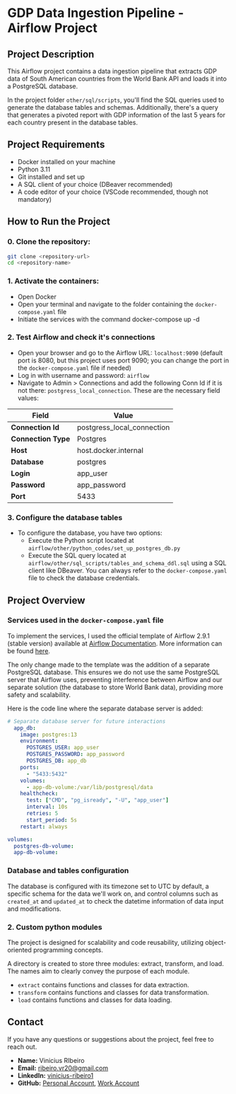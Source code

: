# GDP Data Ingestion Pipeline - Airflow Project

## Project Description
This Airflow project contains a data ingestion pipeline that extracts GDP data of South American countries from the World Bank API and loads it into a PostgreSQL database.

In the project folder `other/sql/scripts`, you'll find the SQL queries used to generate the database tables and schemas. Additionally, there's a query that generates a pivoted report with GDP information of the last 5 years for each country present in the database tables.

## Project Requirements
- Docker installed on your machine
- Python 3.11
- Git installed and set up
- A SQL client of your choice (DBeaver recommended)
- A code editor of your choice (VSCode recommended, though not mandatory)

## How to Run the Project
### 0. Clone the repository:
   ```bash
   git clone <repository-url>
   cd <repository-name>
   ```

### 1. Activate the containers:
- Open Docker
- Open your terminal and navigate to the folder containing the `docker-compose.yaml` file
- Initiate the services with the command docker-compose up -d

### 2. Test Airflow and check it's connections
- Open your browser and go to the Airflow URL: `localhost:9090` (default port is 8080, but this project uses port 9090; you can change the port in the `docker-compose.yaml` file if needed)
- Log in with username and password: `airflow`
- Navigate to Admin > Connections and add the following Conn Id if it is not there: `postgress_local_connection`. These are the necessary field values:
<div align="left">

| Field               | Value                    |
|---------------------|--------------------------|
| **Connection Id**   | postgress_local_connection |
| **Connection Type** | Postgres                 |
| **Host**            | host.docker.internal     |
| **Database**        | postgres                 |
| **Login**           | app_user                 |
| **Password**        | app_password             |
| **Port**            | 5433                     |

</div>

### 3. Configure the database tables
- To configure the database, you have two options:
  - Execute the Python script located at `airflow/other/python_codes/set_up_postgres_db.py`
  - Execute the SQL query located at `airflow/other/sql_scripts/tables_and_schema_ddl.sql` using a SQL client like DBeaver. You can always refer to the `docker-compose.yaml` file to check the database credentials.

## Project Overview

### Services used in the `docker-compose.yaml` file
To implement the services, I used the official template of Airflow 2.9.1 (stable version) available at [Airflow Documentation](https://airflow.apache.org/docs/apache-airflow/2.9.1/docker-compose.yaml). More information can be found [here](https://airflow.apache.org/docs/apache-airflow/2.9.1/).

The only change made to the template was the addition of a separate PostgreSQL database. This ensures we do not use the same PostgreSQL server that Airflow uses, preventing interference between Airflow and our separate solution (the database to store World Bank data), providing more safety and scalability.

Here is the code line where the separate database server is added:

```yaml
# Separate database server for future interactions
  app_db:
    image: postgres:13
    environment:
      POSTGRES_USER: app_user
      POSTGRES_PASSWORD: app_password
      POSTGRES_DB: app_db
    ports:
      - "5433:5432"
    volumes:
      - app-db-volume:/var/lib/postgresql/data
    healthcheck:
      test: ["CMD", "pg_isready", "-U", "app_user"]
      interval: 10s
      retries: 5
      start_period: 5s
    restart: always

volumes:
  postgres-db-volume:
  app-db-volume:
```

### Database and tables configuration
The database is configured with its timezone set to UTC by default, a specific schema for the data we'll work on, and control columns such as `created_at` and `updated_at` to check the datetime information of data input and modifications.

### 2. Custom python modules
The project is designed for scalability and code reusability, utilizing object-oriented programming concepts.

A directory is created to store three modules: extract, transform, and load. The names aim to clearly convey the purpose of each module.

- `extract` contains functions and classes for data extraction.
- `transform` contains functions and classes for data transformation.
- `load` contains functions and classes for data loading.

## Contact
If you have any questions or suggestions about the project, feel free to reach out.

- **Name:** Vinicius RIbeiro
- **Email:** [ribeiro.vr20@gmail.com](mailto:ribeiro.vr20@gmail.com)
- **LinkedIn:** [vinicius-ribeiro1](https://www.linkedin.com/in/vinicius-ribeiro1/)
- **GitHub:** [Personal Account](https://github.com/ribeiro-vs), [Work Account](https://github.com/viniciusribeir0)